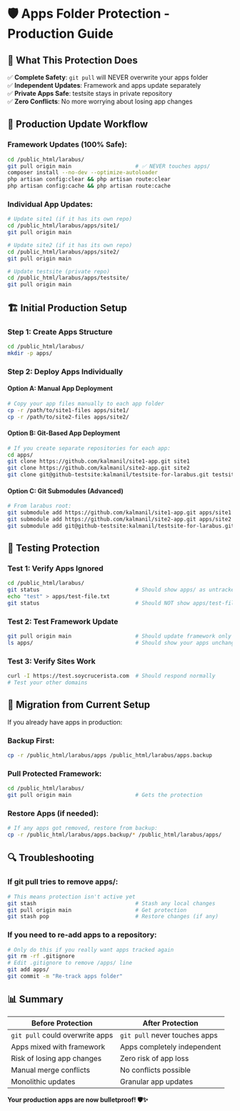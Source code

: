# 🛡️ Apps Folder Protection - Production Guide

## 🎯 What This Protection Does

✅ **Complete Safety**: `git pull` will NEVER overwrite your apps folder  
✅ **Independent Updates**: Framework and apps update separately  
✅ **Private Apps Safe**: testsite stays in private repository  
✅ **Zero Conflicts**: No more worrying about losing app changes  

## 🚀 Production Update Workflow

### **Framework Updates (100% Safe):**
```bash
cd /public_html/larabus/
git pull origin main                    # ✅ NEVER touches apps/
composer install --no-dev --optimize-autoloader
php artisan config:clear && php artisan route:clear
php artisan config:cache && php artisan route:cache
```

### **Individual App Updates:**
```bash
# Update site1 (if it has its own repo)
cd /public_html/larabus/apps/site1/
git pull origin main

# Update site2 (if it has its own repo)  
cd /public_html/larabus/apps/site2/
git pull origin main

# Update testsite (private repo)
cd /public_html/larabus/apps/testsite/
git pull origin main
```

## 🏗️ Initial Production Setup

### **Step 1: Create Apps Structure**
```bash
cd /public_html/larabus/
mkdir -p apps/
```

### **Step 2: Deploy Apps Individually**

#### **Option A: Manual App Deployment**
```bash
# Copy your app files manually to each app folder
cp -r /path/to/site1-files apps/site1/
cp -r /path/to/site2-files apps/site2/
```

#### **Option B: Git-Based App Deployment**
```bash
# If you create separate repositories for each app:
cd apps/
git clone https://github.com/kalmanil/site1-app.git site1
git clone https://github.com/kalmanil/site2-app.git site2  
git clone git@github-testsite:kalmanil/testsite-for-larabus.git testsite
```

#### **Option C: Git Submodules (Advanced)**
```bash
# From larabus root:
git submodule add https://github.com/kalmanil/site1-app.git apps/site1
git submodule add https://github.com/kalmanil/site2-app.git apps/site2
git submodule add git@github-testsite:kalmanil/testsite-for-larabus.git apps/testsite
```

## 🧪 Testing Protection

### **Test 1: Verify Apps Ignored**
```bash
cd /public_html/larabus/
git status                              # Should show apps/ as untracked
echo "test" > apps/test-file.txt  
git status                              # Should NOT show apps/test-file.txt
```

### **Test 2: Test Framework Update**
```bash
git pull origin main                    # Should update framework only
ls apps/                                # Should show your apps unchanged
```

### **Test 3: Verify Sites Work**
```bash
curl -I https://test.soycrucerista.com  # Should respond normally
# Test your other domains
```

## 🎯 Migration from Current Setup

If you already have apps in production:

### **Backup First:**
```bash
cp -r /public_html/larabus/apps /public_html/larabus/apps.backup
```

### **Pull Protected Framework:**
```bash
cd /public_html/larabus/
git pull origin main                    # Gets the protection
```

### **Restore Apps (if needed):**
```bash
# If any apps got removed, restore from backup:
cp -r /public_html/larabus/apps.backup/* /public_html/larabus/apps/
```

## 🔍 Troubleshooting

### **If git pull tries to remove apps/:**
```bash
# This means protection isn't active yet
git stash                               # Stash any local changes
git pull origin main                    # Get protection
git stash pop                           # Restore changes (if any)
```

### **If you need to re-add apps to a repository:**
```bash
# Only do this if you really want apps tracked again
git rm -rf .gitignore
# Edit .gitignore to remove /apps/ line
git add apps/
git commit -m "Re-track apps folder"
```

## 📊 Summary

| **Before Protection** | **After Protection** |
|----------------------|---------------------|
| `git pull` could overwrite apps | `git pull` never touches apps |
| Apps mixed with framework | Apps completely independent |
| Risk of losing app changes | Zero risk of app loss |
| Manual merge conflicts | No conflicts possible |
| Monolithic updates | Granular app updates |

**Your production apps are now bulletproof! 🛡️✨**
